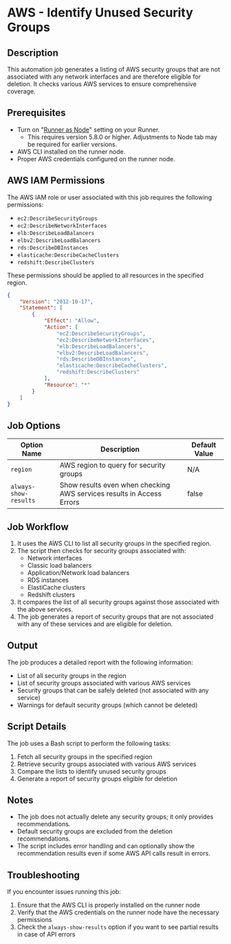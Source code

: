 # AWS - Identify Unused Security Groups

## Description

This automation job generates a listing of AWS security groups that are not associated with any network interfaces and are therefore eligible for deletion. It checks various AWS services to ensure comprehensive coverage.

## Prerequisites

- Turn on "[Runner as Node](/administration/runner/runner-management/node-dispatch.html#runner-as-a-node)" setting on your Runner.  
  - This requires version 5.8.0 or higher.  Adjustments to Node tab may be required for earlier versions.
- AWS CLI installed on the runner node.
- Proper AWS credentials configured on the runner node.

## AWS IAM Permissions

The AWS IAM role or user associated with this job requires the following permissions:

- `ec2:DescribeSecurityGroups`
- `ec2:DescribeNetworkInterfaces`
- `elb:DescribeLoadBalancers`
- `elbv2:DescribeLoadBalancers`
- `rds:DescribeDBInstances`
- `elasticache:DescribeCacheClusters`
- `redshift:DescribeClusters`

These permissions should be applied to all resources in the specified region.

```json
{
    "Version": "2012-10-17",
    "Statement": [
        {
            "Effect": "Allow",
            "Action": [
                "ec2:DescribeSecurityGroups",
                "ec2:DescribeNetworkInterfaces",
                "elb:DescribeLoadBalancers",
                "elbv2:DescribeLoadBalancers",
                "rds:DescribeDBInstances",
                "elasticache:DescribeCacheClusters",
                "redshift:DescribeClusters"
            ],
            "Resource": "*"
        }
    ]
}
```

## Job Options

| Option Name | Description | Default Value |
|-------------|-------------|---------------|
| `region` | AWS region to query for security groups | N/A |
| `always-show-results` | Show results even when checking AWS services results in Access Errors | false |

## Job Workflow

1. It uses the AWS CLI to list all security groups in the specified region.
2. The script then checks for security groups associated with:
   - Network interfaces
   - Classic load balancers
   - Application/Network load balancers
   - RDS instances
   - ElastiCache clusters
   - Redshift clusters
3. It compares the list of all security groups against those associated with the above services.
4. The job generates a report of security groups that are not associated with any of these services and are eligible for deletion.

## Output

The job produces a detailed report with the following information:

- List of all security groups in the region
- List of security groups associated with various AWS services
- Security groups that can be safely deleted (not associated with any service)
- Warnings for default security groups (which cannot be deleted)

## Script Details

The job uses a Bash script to perform the following tasks:

1. Fetch all security groups in the specified region
2. Retrieve security groups associated with various AWS services
3. Compare the lists to identify unused security groups
4. Generate a report of security groups eligible for deletion

## Notes

- The job does not actually delete any security groups; it only provides recommendations.
- Default security groups are excluded from the deletion recommendations.
- The script includes error handling and can optionally show the recommendation results even if some AWS API calls result in errors.

## Troubleshooting

If you encounter issues running this job:
1. Ensure that the AWS CLI is properly installed on the runner node
2. Verify that the AWS credentials on the runner node have the necessary permissions
3. Check the `always-show-results` option if you want to see partial results in case of API errors